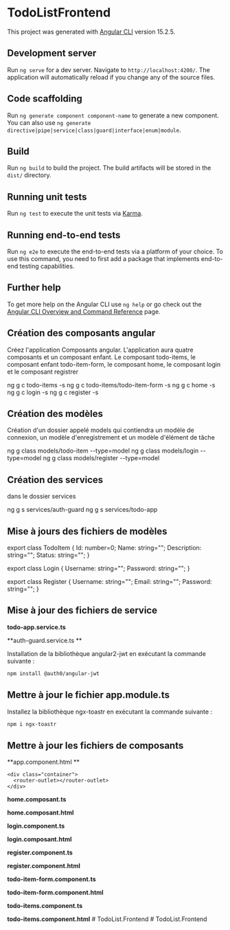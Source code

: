 # TodoListFrontend

This project was generated with [Angular CLI](https://github.com/angular/angular-cli) version 15.2.5.

## Development server

Run `ng serve` for a dev server. Navigate to `http://localhost:4200/`. The application will automatically reload if you change any of the source files.

## Code scaffolding

Run `ng generate component component-name` to generate a new component. You can also use `ng generate directive|pipe|service|class|guard|interface|enum|module`.

## Build

Run `ng build` to build the project. The build artifacts will be stored in the `dist/` directory.

## Running unit tests

Run `ng test` to execute the unit tests via [Karma](https://karma-runner.github.io).

## Running end-to-end tests

Run `ng e2e` to execute the end-to-end tests via a platform of your choice. To use this command, you need to first add a package that implements end-to-end testing capabilities.

## Further help

To get more help on the Angular CLI use `ng help` or go check out the [Angular CLI Overview and Command Reference](https://angular.io/cli) page.



## Création des composants angular

Créez l'application Composants angular. L'application aura quatre composants et un composant enfant. Le composant todo-items, le composant enfant todo-item-form, le composant home, le composant login et le composant registrer

ng g c todo-items -s
ng g c todo-items/todo-item-form -s
ng g c home -s
ng g c login -s
ng g c register -s


## Création des modèles

Création d'un dossier appelé models qui contiendra un modèle de connexion, un modèle d'enregistrement et un modèle d'élément de tâche

ng g class models/todo-item --type=model
ng g class models/login --type=model 
ng g class models/register --type=model 



## Création des services

dans le dossier services

ng g s services/auth-guard
ng g s services/todo-app



## Mise à jours des fichiers de modèles

export class TodoItem {
    Id: number=0;
    Name: string="";
    Description: string="";
    Status: string="";
}

export class Login {
    Username: string="";
    Password: string="";
}

export class Register {
    Username: string="";
    Email: string="";
    Password: string="";
}



## Mise à jour des fichiers de service

**todo-app.service.ts**



**auth-guard.service.ts **

Installation de la bibliothèque angular2-jwt en exécutant la commande suivante :

```bash
npm install @auth0/angular-jwt
```



## Mettre à jour le fichier app.module.ts

Installez la bibliothèque ngx-toastr en exécutant la commande suivante :

```bash
npm i ngx-toastr
```



## Mettre à jour les fichiers de composants

**app.component.html **

```markup
<div class="container">
  <router-outlet></router-outlet>
</div>
```

**home.composant.ts**

**home.composant.html**

**login.component.ts**

**login.composant.html**

**register.component.ts**

**register.component.html**

**todo-item-form.component.ts**

**todo-item-form.component.html**

**todo-items.component.ts**

**todo-items.component.html**
#   T o d o L i s t . F r o n t e n d  
 #   T o d o L i s t . F r o n t e n d  
 